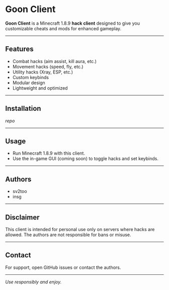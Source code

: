 # Goon Client

**Goon Client** is a Minecraft 1.8.9 **hack client** designed to give you customizable cheats and mods for enhanced gameplay.

---

## Features

- Combat hacks (aim assist, kill aura, etc.)
- Movement hacks (speed, fly, etc.)
- Utility hacks (Xray, ESP, etc.)
- Custom keybinds
- Modular design
- Lightweight and optimized

---

## Installation

*repo*

---

## Usage

- Run Minecraft 1.8.9 with this client.
- Use the in-game GUI (coming soon) to toggle hacks and set keybinds.

---

## Authors

- sv2too  
- insg

---

## Disclaimer

This client is intended for personal use only on servers where hacks are allowed. The authors are not responsible for bans or misuse.

---

## Contact

For support, open GitHub issues or contact the authors.

---

*Use responsibly and enjoy.*
